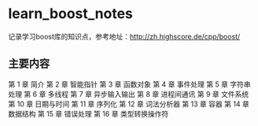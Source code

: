 # learn_boost_notes
记录学习boost库的知识点，参考地址：http://zh.highscore.de/cpp/boost/

## 主要内容
第 1 章 简介
第 2 章 智能指针
第 3 章 函数对象
第 4 章 事件处理
第 5 章 字符串处理
第 6 章 多线程
第 7 章 异步输入输出
第 8 章 进程间通讯
第 9 章 文件系统
第 10 章 日期与时间
第 11 章 序列化
第 12 章 词法分析器
第 13 章 容器
第 14 章 数据结构
第 15 章 错误处理
第 16 章 类型转换操作符
